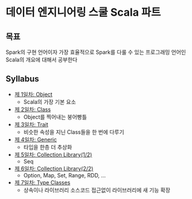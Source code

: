 # 데이터 엔지니어링 스쿨 Scala 파트

## 목표

Spark의 구현 언어이자 가장 효율적으로 Spark를 다룰 수 있는 프로그래밍 언어인 Scala의 개요에 대해서 공부한다

## Syllabus

* [제 1일차: Object](/Class1.html)
  * Scala의 가장 기본 요소
* [제 2일차: Class](/Class2.html)
  * Object를 찍어내는 붕어빵틀
* [제 3일차: Trait](/Class3.html)
  * 비슷한 속성을 지닌 Class들을 한 번에 다루기
* [제 4일차: Generic](/Class4.html)
  * 타입을 한층 더 추상화
* [제 5일차: Collection Library(1/2)](/Class5.html)
  * Seq
* [제 6일차: Collection Library(2/2)](/Class6.html)
  * Option, Map, Set, Range, RDD, ...
* [제 7일차: Type Classes](/Class7.html)
  * 상속이나 라이브러리 소스코드 접근없이 라이브러리에 새 기능 확장
